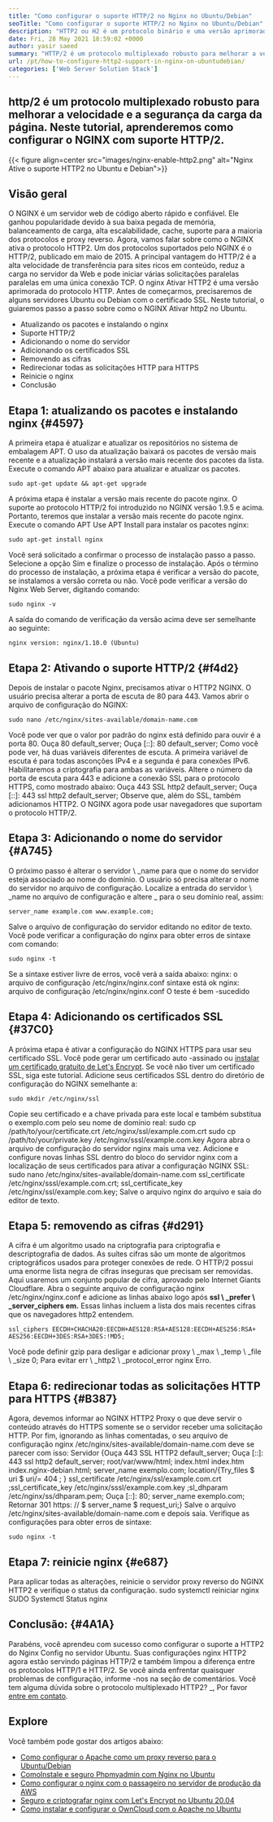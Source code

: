 ```yaml
---
title: "Como configurar o suporte HTTP/2 no Nginx no Ubuntu/Debian" 
seoTitle: "Como configurar o suporte HTTP/2 no Nginx no Ubuntu/Debian" 
description: "HTTP2 ou H2 é um protocolo binário e uma versão aprimorada do protocolo HTTP que permite aumentar a velocidade das páginas do site após o suporte a HTTP2 HTTP2 do Nginx" 
date: Fri, 28 May 2021 18:59:02 +0000
author: yasir saeed
summary: "HTTP/2 é um protocolo multiplexado robusto para melhorar a velocidade e a segurança da carga da página. Neste tutorial, aprenderemos como configurar o NGINX com suporte HTTP/2." 
url: /pt/how-to-configure-http2-support-in-nginx-on-ubuntudebian/
categories: ['Web Server Solution Stack']
---
```


## http/2 é um protocolo multiplexado robusto para melhorar a velocidade e a segurança da carga da página. Neste tutorial, aprenderemos como configurar o NGINX com suporte HTTP/2.

{{< figure align=center src="images/nginx-enable-http2.png" alt="Nginx Ative o suporte HTTP2 no Ubuntu e Debian">}}


## **Visão geral**
O NGINX é um servidor web de código aberto rápido e confiável. Ele ganhou popularidade devido à sua baixa pegada de memória, balanceamento de carga, alta escalabilidade, cache, suporte para a maioria dos protocolos e proxy reverso. Agora, vamos falar sobre como o NGINX ativa o protocolo HTTP2.
Um dos protocolos suportados pelo NGINX é o HTTP/2, publicado em maio de 2015. A principal vantagem do HTTP/2 é a alta velocidade de transferência para sites ricos em conteúdo, reduz a carga no servidor da Web e pode iniciar várias solicitações paralelas paralelas em uma única conexão TCP. O nginx Ativar HTTP2 é uma versão aprimorada do protocolo HTTP. Antes de começarmos, precisaremos de alguns servidores Ubuntu ou Debian com o certificado SSL. Neste tutorial, o guiaremos passo a passo sobre como o NGINX Ativar http2 no Ubuntu.
  * Atualizando os pacotes e instalando o nginx
  * Suporte HTTP/2
  * Adicionando o nome do servidor
  * Adicionando os certificados SSL
  * Removendo as cifras
  * Redirecionar todas as solicitações HTTP para HTTPS
  * Reinicie o nginx
  * Conclusão

## Etapa 1: atualizando os pacotes e instalando nginx   {#4597}
A primeira etapa é atualizar e atualizar os repositórios no sistema de embalagem APT. O uso da atualização baixará os pacotes de versão mais recente e a atualização instalará a versão mais recente dos pacotes da lista. Execute o comando APT abaixo para atualizar e atualizar os pacotes.
```
sudo apt-get update && apt-get upgrade
```
A próxima etapa é instalar a versão mais recente do pacote nginx. O suporte ao protocolo HTTP/2 foi introduzido no NGINX versão 1.9.5 e acima. Portanto, teremos que instalar a versão mais recente do pacote nginx. Execute o comando APT Use APT Install para instalar os pacotes nginx:
```
sudo apt-get install nginx
```
Você será solicitado a confirmar o processo de instalação passo a passo. Selecione a opção Sim e finalize o processo de instalação. Após o término do processo de instalação, a próxima etapa é verificar a versão do pacote, se instalamos a versão correta ou não. Você pode verificar a versão do Nginx Web Server, digitando comando:
```
sudo nginx -v
```
A saída do comando de verificação da versão acima deve ser semelhante ao seguinte:
```
nginx version: nginx/1.10.0 (Ubuntu)
```

## Etapa 2: Ativando o suporte HTTP/2   {#f4d2}
Depois de instalar o pacote Nginx, precisamos ativar o HTTP2 NGINX. O usuário precisa alterar a porta de escuta de 80 para 443. Vamos abrir o arquivo de configuração do NGINX:
```
sudo nano /etc/nginx/sites-available/domain-name.com
```
Você pode ver que o valor por padrão do nginx está definido para ouvir é a porta 80.
Ouça 80 default_server;
Ouça [::]: 80 default_server;
Como você pode ver, há duas variáveis ​​diferentes de escuta. A primeira variável de escuta é para todas asconções IPv4 e a segunda é para conexões IPv6. Habilitaremos a criptografia para ambas as variáveis. Altere o número da porta de escuta para 443 e adicione a conexão SSL para o protocolo HTTPS, como mostrado abaixo:
Ouça 443 SSL http2 default_server;
Ouça [::]: 443 ssl http2 default_server;
Observe que, além do SSL, também adicionamos HTTP2. O NGINX agora pode usar navegadores que suportam o protocolo HTTP/2.

## Etapa 3: Adicionando o nome do servidor   {#A745}
O próximo passo é alterar o servidor \ _name para que o nome do servidor esteja associado ao nome do domínio. O usuário só precisa alterar o nome do servidor no arquivo de configuração. Localize a entrada do servidor \ _name no arquivo de configuração e altere _ para o seu domínio real, assim:
```
server_name example.com www.example.com;
```
Salve o arquivo de configuração do servidor editando no editor de texto. Você pode verificar a configuração do nginx para obter erros de sintaxe com comando:
```
sudo nginx -t
```
Se a sintaxe estiver livre de erros, você verá a saída abaixo:
nginx: o arquivo de configuração /etc/nginx/nginx.conf sintaxe está ok
nginx: arquivo de configuração /etc/nginx/nginx.conf O teste é bem -sucedido

## Etapa 4: Adicionando os certificados SSL   {#37C0}
A próxima etapa é ativar a configuração do NGINX HTTPS para usar seu certificado SSL. Você pode gerar um certificado auto -assinado ou [instalar um certificado gratuito de Let's Encrypt][1]. Se você não tiver um certificado SSL, siga este tutorial. Adicione seus certificados SSL dentro do diretório de configuração do NGINX semelhante a:
```
sudo mkdir /etc/nginx/ssl
```
Copie seu certificado e a chave privada para este local e também substitua o exemplo.com pelo seu nome de domínio real:
sudo cp /path/to/your/certificate.crt /etc/nginx/ssl/example.com.crt
sudo cp /path/to/your/private.key /etc/nginx/sssl/example.com.key
Agora abra o arquivo de configuração do servidor nginx mais uma vez. Adicione e configure novas linhas SSL dentro do bloco do servidor nginx com a localização de seus certificados para ativar a configuração NGINX SSL:
sudo nano /etc/nginx/sites-available/domain-name.com
ssl_certificate /etc/nginx/sssl/example.com.crt;
ssl_certificate_key /etc/nginx/ssl/example.com.key;
Salve o arquivo nginx do arquivo e saia do editor de texto.

## Etapa 5: removendo as cifras   {#d291}
A cifra é um algoritmo usado na criptografia para criptografia e descriptografia de dados. As suítes cifras são um monte de algoritmos criptográficos usados ​​para proteger conexões de rede. O HTTP/2 possui uma enorme lista negra de cifras inseguras que precisam ser removidas. Aqui usaremos um conjunto popular de cifra, aprovado pelo Internet Giants Cloudflare.
Abra o seguinte arquivo de configuração nginx /etc/nginx/nginx.conf e adicione as linhas abaixo logo após **ssl \ _prefer \ _server_ciphers em.**  Essas linhas incluem a lista dos mais recentes cifras que os navegadores http2 entendem.
```
ssl_ciphers EECDH+CHACHA20:EECDH+AES128:RSA+AES128:EECDH+AES256:RSA+
AES256:EECDH+3DES:RSA+3DES:!MD5;
```
Você pode definir gzip para desligar e adicionar proxy \ _max \ _temp \ _file \ _size 0; Para evitar err \ _http2 \ _protocol_error nginx Erro.

## Etapa 6: redirecionar todas as solicitações HTTP para HTTPS   {#B387}
Agora, devemos informar ao NGINX HTTP2 Proxy o que deve servir o conteúdo através do HTTPS somente se o servidor receber uma solicitação HTTP. Por fim, ignorando as linhas comentadas, o seu arquivo de configuração nginx /etc/nginx/sites-available/domain-name.com deve se parecer com isso:
Servidor {Ouça 443 SSL HTTP2 default_server; Ouça [::]: 443 ssl http2 default_server; root/var/www/html; index.html index.htm index.nginx-debian.html; server_name exemplo.com; location/{Try_files $ uri $ uri/= 404 ; } ssl_certificate /etc/nginx/ssl/example.com.crt ;ssl_certificate_key /etc/nginx/sssl/example.com.key ;sl_dhparam /etc/nginx/ss/dhparam.pem; Ouça [::]: 80; server_name exemplo.com; Retornar 301 https: // $ server_name $ request_uri;}
Salve o arquivo /etc/nginx/sites-available/domain-name.com e depois saia. Verifique as configurações para obter erros de sintaxe:
```
sudo nginx -t
```

## Etapa 7: reinicie nginx   {#e687}
Para aplicar todas as alterações, reinicie o servidor proxy reverso do NGINX HTTP2 e verifique o status da configuração.
sudo systemctl reiniciar nginx
SUDO Systemctl Status nginx

## **Conclusão:** {#4A1A}
Parabéns, você aprendeu com sucesso como configurar o suporte a HTTP2 do Nginx Config no servidor Ubuntu. Suas configurações nginx HTTP2 agora estão servindo páginas HTTP/2 e também limpou a diferença entre os protocolos HTTP/1 e HTTP/2. Se você ainda enfrentar quaisquer problemas de configuração, informe -nos na seção de comentários.
Você tem alguma dúvida sobre o protocolo multiplexado HTTP2? _, Por favor [entre em contato][2].

## Explore
Você também pode gostar dos artigos abaixo:
  * [Como configurar o Apache como um proxy reverso para o Ubuntu/Debian][3]
  * [Como][3][Instale e seguro Phpmyadmin com Nginx no Ubuntu][4]
  * [Como configurar o nginx com o passageiro no servidor de produção da AWS][5]
  * [Seguro e criptografar nginx com Let's Encrypt no Ubuntu 20.04][1]
  * [Como instalar e configurar o OwnCloud com o Apache no Ubuntu][6]

  
[1]: https://blog.containerize.com/web-server-solution-stack/how-to-secure-nginx-with-letsencrypt-on-ubuntu-20-04/
[2]: mailto:yasir.saeed@aspose.com
[3]: https://blog.containerize.com/web-server-solution-stack/how-to-configure-apache-as-a-reverse-proxy-for-ubuntudebian/
[4]: https://blog.containerize.com/web-server-solution-stack/how-to-install-and-secure-phpmyadmin-with-nginx-on-ubuntu/
[5]: https://blog.containerize.com/web-server-solution-stack/how-to-setup-nginx-with-passenger-on-aws-production-server/
[6]: https://blog.containerize.com/backup-and-sync-software/how-to-install-and-configure-owncloud-with-apache-on-ubuntu/
